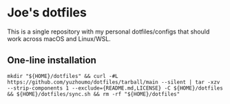 # Joe's dotfiles

This is a single repository with my personal dotfiles/configs that should work
across macOS and Linux/WSL.

## One-line installation

```
mkdir "${HOME}/dotfiles" && curl -#L https://github.com/yuzhoumo/dotfiles/tarball/main --silent | tar -xzv --strip-components 1 --exclude={README.md,LICENSE} -C ${HOME}/dotfiles && ${HOME}/dotfiles/sync.sh && rm -rf "${HOME}/dotfiles"
```
